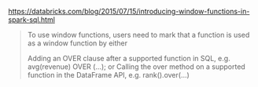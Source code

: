 https://databricks.com/blog/2015/07/15/introducing-window-functions-in-spark-sql.html


> To use window functions, users need to mark that a function is used as a window function by either
> 
> Adding an OVER clause after a supported function in SQL, e.g. avg(revenue) OVER (...); or
> Calling the over method on a supported function in the DataFrame API, e.g. rank().over(...)